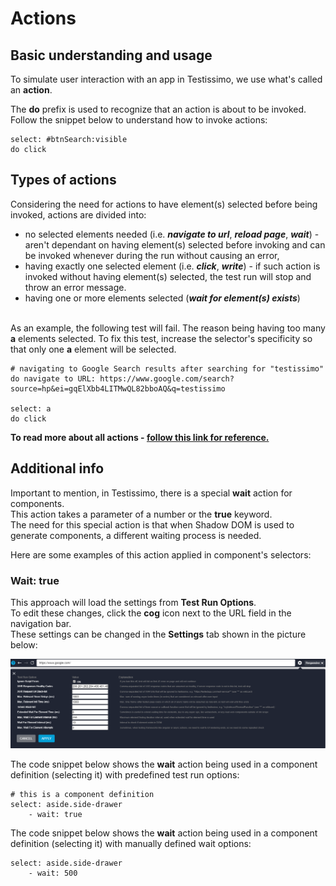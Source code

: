 # Actions

## Basic understanding and usage
To simulate user interaction with an app in Testissimo, we use what's called an **action**.

The **do** prefix is used to recognize that an action is about to be invoked. Follow the snippet below to understand how to invoke actions:

```
select: #btnSearch:visible
do click
```
## Types of actions
Considering the need for actions to have element(s) selected before being invoked, actions are divided into:
- no selected elements needed (i.e. **_navigate to url_**, **_reload page_**, **_wait_**) - aren't dependant on having element(s) selected before invoking and can be invoked whenever during the run without causing an error,
- having exactly one selected element (i.e. **_click_**, **_write_**) - if such action is invoked without having element(s) selected, the test run will stop and throw an error message. 
- having one or more elements selected (**_wait for element(s) exists_**)

<br>As an example, the following test will fail. The reason being having too many **a** elements selected. To fix this test, increase the selector's specificity so that only one **a** element will be selected.  
```
# navigating to Google Search results after searching for "testissimo" 
do navigate to URL: https://www.google.com/search?source=hp&ei=gqElXbb4LITMwQL82bboAQ&q=testissimo

select: a
do click
```

**To read more about all actions - [follow this link for reference.](#/documentation/documentation-referencies/actions-reference)**

## Additional info
Important to mention, in Testissimo, there is a special **wait** action for components.<br>
This action takes a parameter of a number or the **true** keyword.<br>
The need for this special action is that when Shadow DOM is used to generate components, a different waiting process is needed.

Here are some examples of this action applied in component's selectors:

### Wait: true
This approach will load the settings from **Test Run Options**.<br> 
To edit these changes, click the **cog** icon next to the URL field in the navigation bar. <br>
These settings can be changed in the **Settings** tab shown in the picture below:

![](/documentation/images/settings.png)

The code snippet below shows the **wait** action being used in a component definition (selecting it) with predefined test run options:
```
# this is a component definition
select: aside.side-drawer
    - wait: true
```
The code snippet below shows the **wait** action being used in a component definition (selecting it) with manually defined wait options:
```
select: aside.side-drawer
    - wait: 500
```



